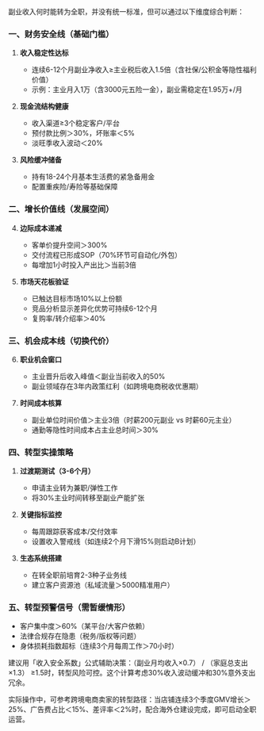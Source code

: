 副业收入何时能转为全职，并没有统一标准，但可以通过以下维度综合判断：

### 一、财务安全线（基础门槛）
1. **收入稳定性达标**
   - 连续6-12个月副业净收入≥主业税后收入1.5倍（含社保/公积金等隐性福利价值）
   - 示例：主业月入1万（含3000元五险一金），副业需稳定在1.95万+/月

2. **现金流结构健康**
   - 收入渠道≥3个稳定客户/平台
   - 预付款比例＞30%，坏账率＜5%
   - 淡旺季收入波动＜20%

3. **风险缓冲储备**
   - 持有18-24个月基本生活费的紧急备用金
   - 配置重疾险/寿险等基础保障

### 二、增长价值线（发展空间）
4. **边际成本递减**
   - 客单价提升空间＞300%
   - 交付流程已形成SOP（70%环节可自动化/外包）
   - 每增加1小时投入产出比＞当前3倍

5. **市场天花板验证**
   - 已触达目标市场10%以上份额
   - 竞品分析显示差异化优势可持续6-12个月
   - 复购率/转介绍率＞40%

### 三、机会成本线（切换代价）
6. **职业机会窗口**
   - 主业晋升后收入峰值＜副业当前收入的50%
   - 副业领域存在3年内政策红利（如跨境电商税收优惠期）

7. **时间成本核算**
   - 副业单位时间价值＞主业3倍（时薪200元副业 vs 时薪60元主业）
   - 通勤等隐性时间成本占主业总时间＞30%

### 四、转型实操策略
1. **过渡期测试（3-6个月）**
   - 申请主业转为兼职/弹性工作
   - 将30%主业时间转移至副业产能扩张

2. **关键指标监控**
   - 每周跟踪获客成本/交付效率
   - 设置收入警戒线（如连续2个月下滑15%则启动B计划）

3. **生态系统搭建**
   - 在转全职前培育2-3种子业务线
   - 建立客户资源池（私域流量＞5000精准用户）

### 五、转型预警信号（需暂缓情形）
- 客户集中度＞60%（某平台/大客户依赖）
- 法律合规存在隐患（税务/版权等问题）
- 身体损耗指数超标（连续3个月每周工作＞70小时）

建议用「收入安全系数」公式辅助决策：（副业月均收入×0.7） / （家庭总支出×1.3） ≥1.5时，转型风险可控。这个计算考虑30%收入波动缓冲和30%意外支出冗余。

实际操作中，可参考跨境电商卖家的转型路径：当店铺连续3个季度GMV增长＞25%、广告费占比＜15%、差评率＜2%时，配合海外仓建设完成，即可启动全职运营。

